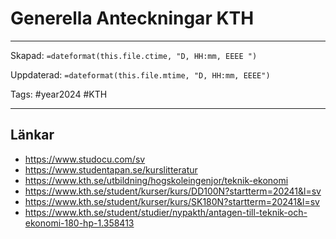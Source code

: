 # Generella Anteckningar KTH

---
Skapad: `=dateformat(this.file.ctime, "D, HH:mm, EEEE ")`

Uppdaterad: `=dateformat(this.file.mtime, "D, HH:mm, EEEE")`

Tags: #year2024 #KTH

---

## Länkar

- <https://www.studocu.com/sv>
- <https://www.studentapan.se/kurslitteratur>
- <https://www.kth.se/utbildning/hogskoleingenjor/teknik-ekonomi>
- <https://www.kth.se/student/kurser/kurs/DD100N?startterm=20241&l=sv>
- <https://www.kth.se/student/kurser/kurs/SK180N?startterm=20241&l=sv>
- <https://www.kth.se/student/studier/nypakth/antagen-till-teknik-och-ekonomi-180-hp-1.358413>
